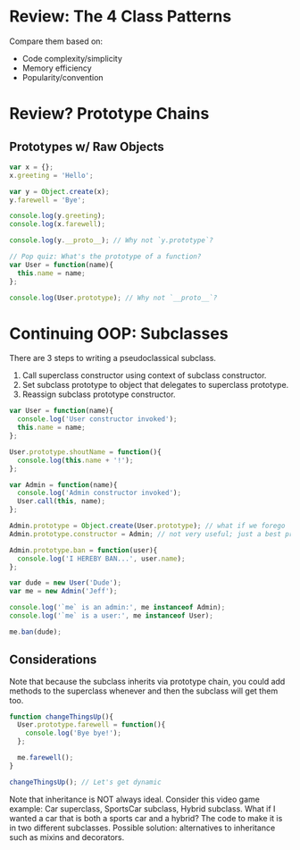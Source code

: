 # Review: The 4 Class Patterns

Compare them based on:
- Code complexity/simplicity
- Memory efficiency
- Popularity/convention

# Review? Prototype Chains

## Prototypes w/ Raw Objects

```JavaScript
var x = {};
x.greeting = 'Hello';

var y = Object.create(x);
y.farewell = 'Bye';

console.log(y.greeting);
console.log(x.farewell);

console.log(y.__proto__); // Why not `y.prototype`?

// Pop quiz: What's the prototype of a function?
var User = function(name){
  this.name = name;
};

console.log(User.prototype); // Why not `__proto__`?
```

# Continuing OOP: Subclasses

There are 3 steps to writing a pseudoclassical subclass.
1. Call superclass constructor using context of subclass constructor.
2. Set subclass prototype to object that delegates to superclass prototype.
3. Reassign subclass prototype constructor.

```JavaScript
var User = function(name){
  console.log('User constructor invoked');
  this.name = name;
};

User.prototype.shoutName = function(){
  console.log(this.name + '!');
};

var Admin = function(name){
  console.log('Admin constructor invoked');
  User.call(this, name);
};

Admin.prototype = Object.create(User.prototype); // what if we forego `.prototype`?
Admin.prototype.constructor = Admin; // not very useful; just a best practice

Admin.prototype.ban = function(user){
  console.log('I HEREBY BAN...', user.name);
};

var dude = new User('Dude');
var me = new Admin('Jeff');

console.log('`me` is an admin:', me instanceof Admin);
console.log('`me` is a user:', me instanceof User);

me.ban(dude);
```

## Considerations

Note that because the subclass inherits via prototype chain, you could add methods to the superclass whenever and then the subclass will get them too.

```JavaScript
function changeThingsUp(){
  User.prototype.farewell = function(){
    console.log('Bye bye!');
  };

  me.farewell();
}

changeThingsUp(); // Let's get dynamic
```

Note that inheritance is NOT always ideal.
Consider this video game example: Car superclass, SportsCar subclass, Hybrid subclass. What if I wanted a car that is both a sports car and a hybrid? The code to make it is in two different subclasses.
Possible solution: alternatives to inheritance such as mixins and decorators.
